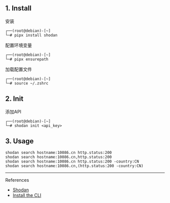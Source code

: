 ## 1. Install

安装

```
┌──(root@debian)-[~]
└─# pipx install shodan
```

配置环境变量

```
┌──(root@debian)-[~]
└─# pipx ensurepath
```

加载配置文件

```
┌──(root@debian)-[~]
└─# source ~/.zshrc
```

## 2. Init

添加API

```
┌──(root@debian)-[~]
└─# shodan init <api_key>
```

## 3. Usage

```
shodan search hostname:10086.cn http.status:200
shodan search hostname:10086.cn,http.status:200
shodan search hostname:10086.cn http.status:200 -country:CN
shodan search hostname:10086.cn,(http.status:200 -country:CN)
```

---

References

- [Shodan](https://www.shodan.io/)
- [Install the CLI](https://help.shodan.io/command-line-interface/0-installation)